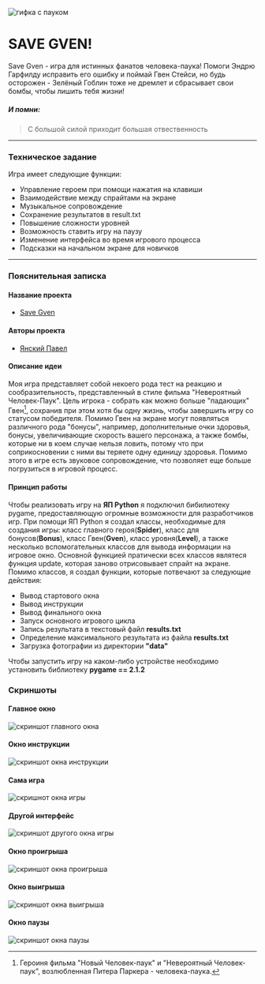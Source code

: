 ![гифка с пауком](data/pictures/spider_gif.gif)
# SAVE GVEN!
Save Gven - игра для истинных фанатов человека-паука! Помоги Эндрю Гарфилду исправить его ошибку и поймай Гвен Стейси, но будь осторожен - Зелёный Гоблин тоже не дремлет и сбрасывает свои бомбы, чтобы лишить тебя жизни!
##### И помни:
> С большой силой приходит большая отвественность

___
### Техническое задание
Игра имеет следующие функции:
* Управление героем при помощи нажатия на клавиши
* Взаимодействие между спрайтами на экране
* Музыкальное сопровождение
* Сохранение результатов в result.txt
* Повышение сложности уровней
* Возможность ставить игру на паузу
* Изменение интерфейса во время игрового процесса
* Подсказки на начальном экране для новичков
___
### Пояснительная записка
#### Название проекта
* [Save Gven](https://docs.google.com/presentation/d/1Ok7_RgXz7E8WmAbKW1MqjsUXAseC8a-HoJasEFAeTIc/edit?usp=sharing)
#### Авторы проекта
* [Янский Павел](https://vk.com/pavelyanski)

#### Описание идеи
Моя игра представляет собой некоего рода тест на реакцию и сообразительность, представленный в стиле фильма "Невероятный Человек-Паук". Цель игрока - собрать как можно больше "падающих" Гвен[^1], сохранив при этом хотя бы одну жизнь, чтобы завершить игру со статусом победителя. Помимо Гвен на экране могут появляться различного рода "бонусы", например, дополнительные очки здоровья, бонусы, увеличивающие скорость вашего персонажа, а также бомбы, которые ни в коем случае нельзя ловить, потому что при соприкосновении с ними вы теряете одну единицу здоровья. Помимо этого в игре есть звуковое сопровождение, что позволяет  еще больше погрузиться в игровой процесс.

#### Принцип работы

Чтобы реализовать игру на __ЯП Python__ я подключил бибилиотеку pygame, предоставляющую огромные возможности для разработчиков игр. При помощи ЯП Python я создал классы, необходимые для создания игры: класс главного героя(__Spider__), класс для бонусов(__Bonus__), класс Гвен(__Gven__), класс уровня(__Level__), а также несколько вспомогательных классов для вывода информации на игровое окно. Основной функцией пратически всех классов являтеся функция update, которая заново отрисовывает спрайт на экране.
 Помимо классов, я создал функции, которые потвечают за следующие действия:
* Вывод стартового окна
* Вывод инструкции
* Вывод финального окна
* Запуск основного игрового цикла
* Запись результата в текстовый файл __results.txt__
* Определение максимального результата из файла __results.txt__
* Загрузка фотографии из директории __"data"__

Чтобы запустить игру на каком-либо устройстве необходимо установить библиотеку __pygame == 2.1.2__
### Скриншоты
#### Главное окно
![скриншот главного окна](data/presentation/start_window.png)
#### Окно инструкции
![скриншот окна инструкции](data/presentation/instruction_window1.png)
#### Сама игра
![скришнот окна игры](data/presentation/game_window.png)
#### Другой интерфейс
![скриншот другого окна игры](data/presentation/other_game_window.png)
#### Окно проигрыша
![скриншот окна проигрыша](data/presentation/lose_window.png)
#### Окно выигрыша
![скриншот окна выигрыша](data/presentation/win_window.png)
#### Окно паузы
![скриншот окна паузы](data/presentation/pause_window.png)


[^1]: Героиня фильма "Новый Человек-паук" и "Невероятный Человек-паук", возлюбленная Питера Паркера - человека-паука.




